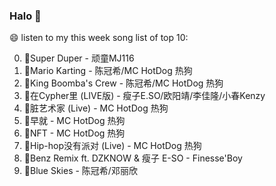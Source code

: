 

### Halo 👋

😄 listen to my this week song list of top 10:

0. 🌈Super Duper - 顽童MJ116
1. 🌈Mario Karting - 陈冠希/MC HotDog 热狗
2. 🌈King Boomba's Crew - 陈冠希/MC HotDog 热狗
3. 🌈在Cypher里  (LIVE版) - 瘦子E.SO/欧阳靖/李佳隆/小春Kenzy
4. 🌈脏艺术家 (Live) - MC HotDog 热狗
5. 🌈早就 - MC HotDog 热狗
6. 🌈NFT - MC HotDog 热狗
7. 🌈Hip-hop没有派对 (Live) - MC HotDog 热狗
8. 🌈Benz Remix ft. DZKNOW & 瘦子 E-SO - Finesse'Boy
9. 🌈Blue Skies - 陈冠希/邓丽欣

